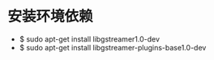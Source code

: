 # 安装环境依赖
* $ sudo apt-get install libgstreamer1.0-dev
* $ sudo apt-get install libgstreamer-plugins-base1.0-dev

